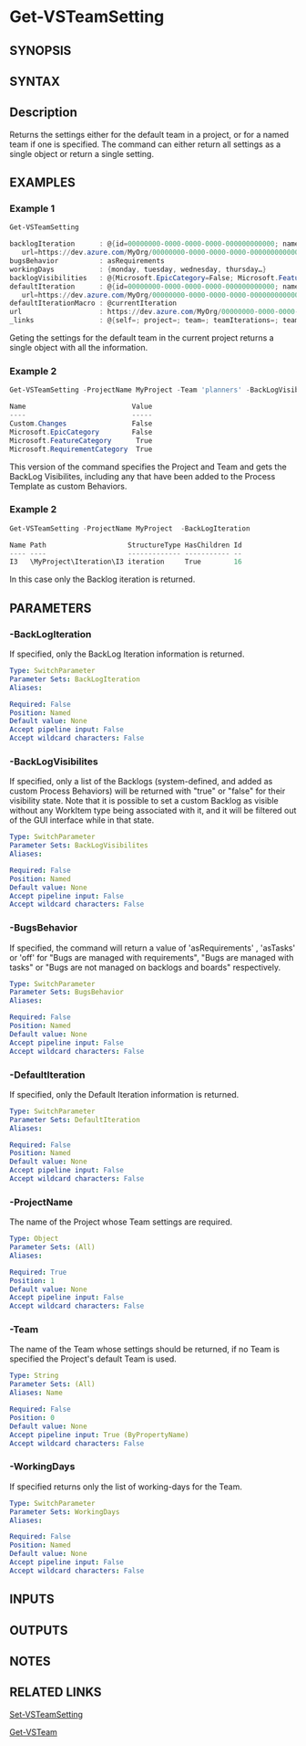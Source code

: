 <!-- #include "./common/header.md" -->

# Get-VSTeamSetting

## SYNOPSIS

<!-- #include "./synopsis/Get-VSTeamSetting.md" -->

## SYNTAX

## Description

Returns the settings either for the default team in a project, or for a named team if one is specified. The command can either return all settings as a single object or return a single setting.

## EXAMPLES

### Example 1

```powershell
Get-VSTeamSetting

backlogIteration      : @{id=00000000-0000-0000-0000-000000000000; name=MyProject; path=;
   url=https://dev.azure.com/MyOrg/00000000-0000-0000-0000-000000000000/_apis/wit/classificationNodes/Iterations}
bugsBehavior          : asRequirements
workingDays           : {monday, tuesday, wednesday, thursday…}
backlogVisibilities   : @{Microsoft.EpicCategory=False; Microsoft.FeatureCategory=True; Microsoft.RequirementCategory=True}
defaultIteration      : @{id=00000000-0000-0000-0000-000000000000; name=Sprint 1; path=\Sprint 1;
   url=https://dev.azure.com/MyOrg/00000000-0000-0000-0000-000000000000/_apis/wit/classificationNodes/Iterations/Sprint%201}
defaultIterationMacro : @currentIteration
url                   : https://dev.azure.com/MyOrg/00000000-0000-0000-0000-000000000000/00000000-0000-0000-0000-000000000000/_apis/work/teamsettings
_links                : @{self=; project=; team=; teamIterations=; teamFieldValues=; classificationNode=System.Object[]}
```

Geting the settings for the default team in the current project returns a single object with all the information.

### Example 2

```powershell
Get-VSTeamSetting -ProjectName MyProject -Team 'planners' -BackLogVisibilites

Name                          Value
----                          -----
Custom.Changes                False
Microsoft.EpicCategory        False
Microsoft.FeatureCategory      True
Microsoft.RequirementCategory  True
```

This version of the command specifies the Project and Team and gets the BackLog Visibilites, including any that have been added to the Process Template as custom Behaviors.

### Example 2

```powershell
Get-VSTeamSetting -ProjectName MyProject  -BackLogIteration

Name Path                    StructureType HasChildren Id
---- ----                    ------------- ----------- --
I3   \MyProject\Iteration\I3 iteration     True        16
```
In this case only the Backlog iteration is returned.

## PARAMETERS

### -BackLogIteration
If specified, only the BackLog Iteration information is returned.

```yaml
Type: SwitchParameter
Parameter Sets: BackLogIteration
Aliases:

Required: False
Position: Named
Default value: None
Accept pipeline input: False
Accept wildcard characters: False
```

### -BackLogVisibilites
If specified, only a list of the Backlogs (system-defined, and added as custom Process Behaviors) will be returned with "true" or "false" for their visibility state. Note that it is possible to set a custom Backlog as visible without any WorkItem type being associated with it, and it will be filtered out of the GUI interface while in that state.

```yaml
Type: SwitchParameter
Parameter Sets: BackLogVisibilites
Aliases:

Required: False
Position: Named
Default value: None
Accept pipeline input: False
Accept wildcard characters: False
```

### -BugsBehavior
If specified, the command will return a value of 'asRequirements' , 'asTasks' or 'off' for "Bugs are managed with requirements", "Bugs are managed with tasks" or "Bugs are not managed on backlogs and boards" respectively.

```yaml
Type: SwitchParameter
Parameter Sets: BugsBehavior
Aliases:

Required: False
Position: Named
Default value: None
Accept pipeline input: False
Accept wildcard characters: False
```

### -DefaultIteration
If specified, only the Default Iteration information is returned.
```yaml
Type: SwitchParameter
Parameter Sets: DefaultIteration
Aliases:

Required: False
Position: Named
Default value: None
Accept pipeline input: False
Accept wildcard characters: False
```

### -ProjectName
The name of the Project whose Team settings are required.

```yaml
Type: Object
Parameter Sets: (All)
Aliases:

Required: True
Position: 1
Default value: None
Accept pipeline input: False
Accept wildcard characters: False
```

### -Team
The name of the Team whose settings should be returned, if no Team is specified the Project's default Team is used.

```yaml
Type: String
Parameter Sets: (All)
Aliases: Name

Required: False
Position: 0
Default value: None
Accept pipeline input: True (ByPropertyName)
Accept wildcard characters: False
```

### -WorkingDays
If specified returns only the list of working-days for the Team.

```yaml
Type: SwitchParameter
Parameter Sets: WorkingDays
Aliases:

Required: False
Position: Named
Default value: None
Accept pipeline input: False
Accept wildcard characters: False
```

## INPUTS

## OUTPUTS


## NOTES

## RELATED LINKS

[Set-VSTeamSetting](Set-VSTeamSetting.md)

[Get-VSTeam](Get-VSTeam.md)
